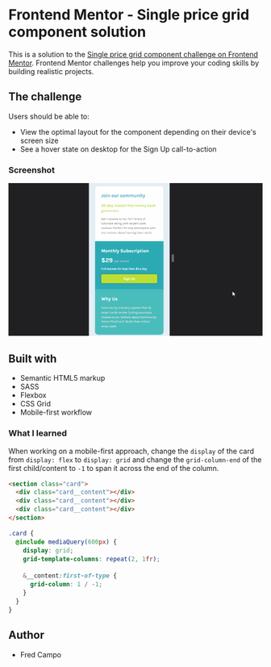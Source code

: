# Frontend Mentor - Single price grid component solution

This is a solution to the [Single price grid component challenge on Frontend Mentor](https://www.frontendmentor.io/challenges/single-price-grid-component-5ce41129d0ff452fec5abbbc). Frontend Mentor challenges help you improve your coding skills by building realistic projects.

## The challenge

Users should be able to:

- View the optimal layout for the component depending on their device's screen size
- See a hover state on desktop for the Sign Up call-to-action

### Screenshot

![Mobile and Desktop Responsiveness GIF](images/result_responsive.gif)

## Built with

- Semantic HTML5 markup
- SASS
- Flexbox
- CSS Grid
- Mobile-first workflow

### What I learned

When working on a mobile-first approach, change the `display` of the card from `display: flex` to `display: grid` and change the `grid-column-end` of the first child/content to `-1` to span it across the end of the column.

```html
<section class="card">
  <div class="card__content"></div>
  <div class="card__content"></div>
  <div class="card__content"></div>
</section>
```

```scss
.card {
  @include mediaQuery(600px) {
    display: grid;
    grid-template-columns: repeat(2, 1fr);

    &__content:first-of-type {
      grid-column: 1 / -1;
    }
  }
}
```

## Author

- Fred Campo
